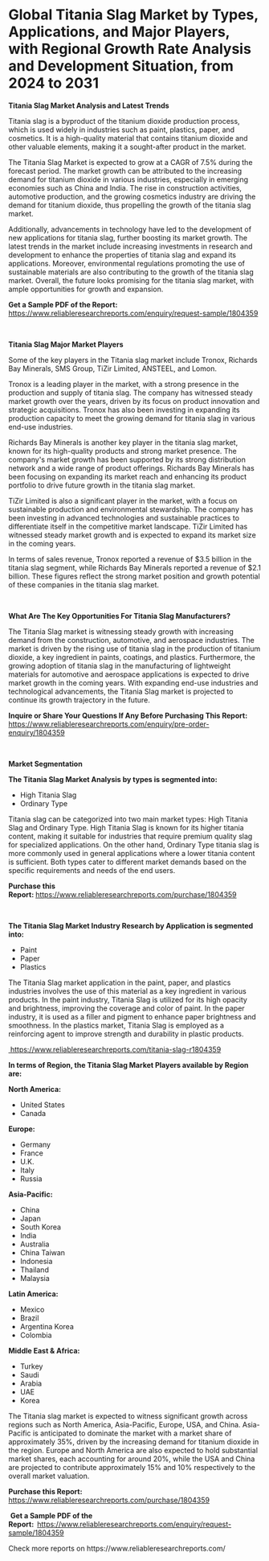<p><h1>Global Titania Slag Market by Types, Applications, and Major Players, with Regional Growth Rate Analysis and Development Situation, from 2024 to 2031</h1></p><p><strong>Titania Slag Market Analysis and Latest Trends</strong></p>
<p><p>Titania slag is a byproduct of the titanium dioxide production process, which is used widely in industries such as paint, plastics, paper, and cosmetics. It is a high-quality material that contains titanium dioxide and other valuable elements, making it a sought-after product in the market.</p><p>The Titania Slag Market is expected to grow at a CAGR of 7.5% during the forecast period. The market growth can be attributed to the increasing demand for titanium dioxide in various industries, especially in emerging economies such as China and India. The rise in construction activities, automotive production, and the growing cosmetics industry are driving the demand for titanium dioxide, thus propelling the growth of the titania slag market.</p><p>Additionally, advancements in technology have led to the development of new applications for titania slag, further boosting its market growth. The latest trends in the market include increasing investments in research and development to enhance the properties of titania slag and expand its applications. Moreover, environmental regulations promoting the use of sustainable materials are also contributing to the growth of the titania slag market. Overall, the future looks promising for the titania slag market, with ample opportunities for growth and expansion.</p></p>
<p><strong>Get a Sample PDF of the Report:&nbsp;</strong> <a href="https://www.reliableresearchreports.com/enquiry/request-sample/1804359">https://www.reliableresearchreports.com/enquiry/request-sample/1804359</a></p>
<p>&nbsp;</p>
<p><strong>Titania Slag Major Market Players</strong></p>
<p><p>Some of the key players in the Titania slag market include Tronox, Richards Bay Minerals, SMS Group, TiZir Limited, ANSTEEL, and Lomon. </p><p>Tronox is a leading player in the market, with a strong presence in the production and supply of titania slag. The company has witnessed steady market growth over the years, driven by its focus on product innovation and strategic acquisitions. Tronox has also been investing in expanding its production capacity to meet the growing demand for titania slag in various end-use industries.</p><p>Richards Bay Minerals is another key player in the titania slag market, known for its high-quality products and strong market presence. The company's market growth has been supported by its strong distribution network and a wide range of product offerings. Richards Bay Minerals has been focusing on expanding its market reach and enhancing its product portfolio to drive future growth in the titania slag market.</p><p>TiZir Limited is also a significant player in the market, with a focus on sustainable production and environmental stewardship. The company has been investing in advanced technologies and sustainable practices to differentiate itself in the competitive market landscape. TiZir Limited has witnessed steady market growth and is expected to expand its market size in the coming years.</p><p>In terms of sales revenue, Tronox reported a revenue of $3.5 billion in the titania slag segment, while Richards Bay Minerals reported a revenue of $2.1 billion. These figures reflect the strong market position and growth potential of these companies in the titania slag market.</p></p>
<p>&nbsp;</p>
<p><strong>What Are The Key Opportunities For Titania Slag Manufacturers?</strong></p>
<p><p>The Titania Slag market is witnessing steady growth with increasing demand from the construction, automotive, and aerospace industries. The market is driven by the rising use of titania slag in the production of titanium dioxide, a key ingredient in paints, coatings, and plastics. Furthermore, the growing adoption of titania slag in the manufacturing of lightweight materials for automotive and aerospace applications is expected to drive market growth in the coming years. With expanding end-use industries and technological advancements, the Titania Slag market is projected to continue its growth trajectory in the future.</p></p>
<p><strong>Inquire or Share Your Questions If Any Before Purchasing This Report:</strong> <a href="https://www.reliableresearchreports.com/enquiry/pre-order-enquiry/1804359">https://www.reliableresearchreports.com/enquiry/pre-order-enquiry/1804359</a></p>
<p>&nbsp;</p>
<p><strong>Market Segmentation</strong></p>
<p><strong>The Titania Slag Market Analysis by types is segmented into:</strong></p>
<p><ul><li>High Titania Slag</li><li>Ordinary Type</li></ul></p>
<p><p>Titania slag can be categorized into two main market types: High Titania Slag and Ordinary Type. High Titania Slag is known for its higher titania content, making it suitable for industries that require premium quality slag for specialized applications. On the other hand, Ordinary Type titania slag is more commonly used in general applications where a lower titania content is sufficient. Both types cater to different market demands based on the specific requirements and needs of the end users.</p></p>
<p><strong>Purchase this Report:&nbsp;</strong><a href="https://www.reliableresearchreports.com/purchase/1804359">https://www.reliableresearchreports.com/purchase/1804359</a></p>
<p>&nbsp;</p>
<p><strong>The Titania Slag Market Industry Research by Application is segmented into:</strong></p>
<p><ul><li>Paint</li><li>Paper</li><li>Plastics</li></ul></p>
<p><p>The Titania Slag market application in the paint, paper, and plastics industries involves the use of this material as a key ingredient in various products. In the paint industry, Titania Slag is utilized for its high opacity and brightness, improving the coverage and color of paint. In the paper industry, it is used as a filler and pigment to enhance paper brightness and smoothness. In the plastics market, Titania Slag is employed as a reinforcing agent to improve strength and durability in plastic products.</p></p>
<p><a href="https://www.reliableresearchreports.com/titania-slag-r1804359">&nbsp;https://www.reliableresearchreports.com/titania-slag-r1804359</a></p>
<p><strong>In terms of Region, the Titania Slag Market Players available by Region are:</strong></p>
<p>
    <p> <strong> North America: </strong>
        <ul>
            <li>United States</li>
            <li>Canada</li>
        </ul>
        </p> 
    <p> <strong> Europe: </strong>
        <ul>
            <li>Germany</li>
            <li>France</li>
            <li>U.K.</li>
            <li>Italy</li>
            <li>Russia</li>
        </ul>
        </p> 
    <p> <strong> Asia-Pacific: </strong>
        <ul>
            <li>China</li>
            <li>Japan</li>
            <li>South Korea</li>
            <li>India</li>
            <li>Australia</li>
            <li>China Taiwan</li>
            <li>Indonesia</li>
            <li>Thailand</li>
            <li>Malaysia</li>
        </ul>
        </p> 
    <p> <strong> Latin America: </strong>
        <ul>
            <li>Mexico</li>
            <li>Brazil</li>
            <li>Argentina Korea</li>
            <li>Colombia</li>
        </ul>
        </p> 
    <p> <strong> Middle East & Africa: </strong>
        <ul>
            <li>Turkey</li>
            <li>Saudi</li>
            <li>Arabia</li>
            <li>UAE</li>
            <li>Korea</li>
        </ul>
    </p>
    </p>
<p><p>The Titania slag market is expected to witness significant growth across regions such as North America, Asia-Pacific, Europe, USA, and China. Asia-Pacific is anticipated to dominate the market with a market share of approximately 35%, driven by the increasing demand for titanium dioxide in the region. Europe and North America are also expected to hold substantial market shares, each accounting for around 20%, while the USA and China are projected to contribute approximately 15% and 10% respectively to the overall market valuation.</p></p>
<p><strong>Purchase this Report: </strong><a href="https://www.reliableresearchreports.com/purchase/1804359">https://www.reliableresearchreports.com/purchase/1804359</a></p>
<p>&nbsp;<strong>Get a Sample PDF of the Report:&nbsp;&nbsp;</strong><a href="https://www.reliableresearchreports.com/enquiry/request-sample/1804359">https://www.reliableresearchreports.com/enquiry/request-sample/1804359</a></p>
<p><strong></strong></p>
<p>Check more reports on https://www.reliableresearchreports.com/</p>